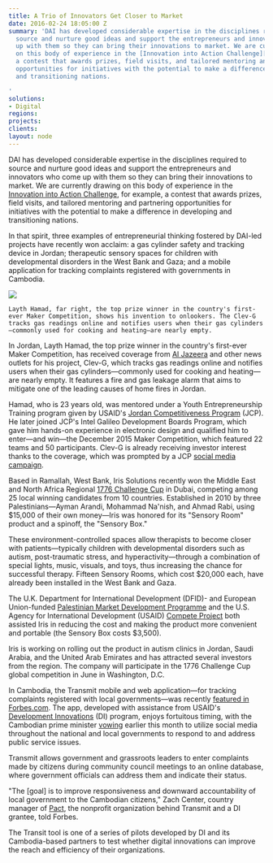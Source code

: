 ```yaml
---
title: A Trio of Innovators Get Closer to Market
date: 2016-02-24 18:05:00 Z
summary: 'DAI has developed considerable expertise in the disciplines required to
  source and nurture good ideas and support the entrepreneurs and innovators who come
  up with them so they can bring their innovations to market. We are currently drawing
  on this body of experience in the [Innovation into Action Challenge][1], for example,
  a contest that awards prizes, field visits, and tailored mentoring and partnering
  opportunities for initiatives with the potential to make a difference in developing
  and transitioning nations.

'
solutions:
- Digital
regions: 
projects: 
clients: 
layout: node
---
```


DAI has developed considerable expertise in the disciplines required to source and nurture good ideas and support the entrepreneurs and innovators who come up with them so they can bring their innovations to market. We are currently drawing on this body of experience in the [Innovation into Action Challenge][1], for example, a contest that awards prizes, field visits, and tailored mentoring and partnering opportunities for initiatives with the potential to make a difference in developing and transitioning nations.

In that spirit, three examples of entrepreneurial thinking fostered by DAI-led projects have recently won acclaim: a gas cylinder safety and tracking device in Jordan; therapeutic sensory spaces for children with developmental disorders in the West Bank and Gaza; and a mobile application for tracking complaints registered with governments in Cambodia.

![][2]

`Layth Hamad, far right, the top prize winner in the country's first-ever Maker Competition, shows his invention to onlookers. The Clev-G tracks gas readings online and notifies users when their gas cylinders—commonly used for cooking and heating—are nearly empty.`

In Jordan, Layth Hamad, the top prize winner in the country's first-ever Maker Competition, has received coverage from [Al Jazeera][3] and other news outlets for his project, Clev-G, which tracks gas readings online and notifies users when their gas cylinders—commonly used for cooking and heating—are nearly empty. It features a fire and gas leakage alarm that aims to mitigate one of the leading causes of home fires in Jordan.

Hamad, who is 23 years old, was mentored under a Youth Entrepreneurship Training program given by USAID's [Jordan Competitiveness Program][4] (JCP). He later joined JCP's Intel Galileo Development Boards Program, which gave him hands-on experience in electronic design and qualified him to enter—and win—the December 2015 Maker Competition, which featured 22 teams and 50 participants. Clev-G is already receiving investor interest thanks to the coverage, which was prompted by a JCP [social media campaign][5].

Based in Ramallah, West Bank, Iris Solutions recently won the Middle East and North Africa Regional [1776 Challenge Cup][6] in Dubai, competing among 25 local winning candidates from 10 countries. Established in 2010 by three Palestinians—Ayman Arandi, Mohammad Na'nish, and Ahmad Rabi, using $15,000 of their own money—Iris was honored for its "Sensory Room" product and a spinoff, the "Sensory Box."

These environment-controlled spaces allow therapists to become closer with patients—typically children with developmental disorders such as autism, post-traumatic stress, and hyperactivity—through a combination of special lights, music, visuals, and toys, thus increasing the chance for successful therapy. Fifteen Sensory Rooms, which cost $20,000 each, have already been installed in the West Bank and Gaza.

The U.K. Department for International Development (DFID)- and European Union-funded [Palestinian Market Development Programme][7] and the U.S. Agency for International Development (USAID) [Compete Project][8] both assisted Iris in reducing the cost and making the product more convenient and portable (the Sensory Box costs $3,500).

Iris is working on rolling out the product in autism clinics in Jordan, Saudi Arabia, and the United Arab Emirates and has attracted several investors from the region. The company will participate in the 1776 Challenge Cup global competition in June in Washington, D.C.

In Cambodia, the Transmit mobile and web application—for tracking complaints registered with local governments—was recently [featured in Forbes.com][9]. The app, developed with assistance from USAID's [Development Innovations][10] (DI) program, enjoys fortuitous timing, with the Cambodian prime minister [vowing][11] earlier this month to utilize social media throughout the national and local governments to respond to and address public service issues.

Transmit allows government and grassroots leaders to enter complaints made by citizens during community council meetings to an online database, where government officials can address them and indicate their status.

"The [goal] is to improve responsiveness and downward accountability of local government to the Cambodian citizens," Zach Center, country manager of [Pact][12], the nonprofit organization behind Transmit and a DI grantee, told Forbes.

The Transit tool is one of a series of pilots developed by DI and its Cambodia-based partners to test whether digital innovations can improve the reach and efficiency of their organizations.

[1]: https://dai.forms.fm/innovation-into-action-challenge?utm_source=dai
[2]: /assets/images/news/DAI-News----Innov-pic_0.jpg
[3]: https://www.facebook.com/AJASciTec/videos/vb.299647583563486/484398485088394/?type=2&theater
[4]: /our-work/projects/jordan-competitiveness-program-jcp
[5]: https://www.facebook.com/1419165588314916/photos/pb.1419165588314916.-2207520000.1455805569./1712857245612414/?type=3&theater
[6]: https://www.facebook.com/iris.interactive.solutions/posts/1130937286919487
[7]: /our-work/projects/palestinian-market-development-programme-pmdp
[8]: /our-work/projects/palestine-compete-project
[9]: http://www.forbes.com/sites/joshuawilwohl/2016/02/14/new-app-to-help-cambodians-track-complaints-made-with-local-govt/#561a963b7c8e
[10]: /our-work/projects/cambodia-development-innovations
[11]: https://www.cambodiadaily.com/news/hun-sen-instructs-ministers-to-form-facebook-working-groups-107840/
[12]: http://www.pactcambodia.org/
